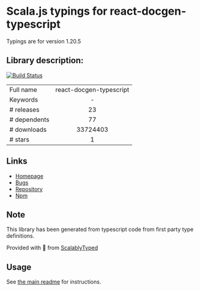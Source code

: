 
# Scala.js typings for react-docgen-typescript

Typings are for version 1.20.5

## Library description:
[![Build Status](https://travis-ci.org/styleguidist/react-docgen-typescript.svg)](https://travis-ci.org/styleguidist/react-docgen-typescript)

|                    |                 |
| ------------------ | :-------------: |
| Full name          | react-docgen-typescript |
| Keywords           | - |
| # releases         | 23 |
| # dependents       | 77 |
| # downloads        | 33724403 |
| # stars            | 1 |

## Links
- [Homepage](https://github.com/styleguidist/react-docgen-typescript/)
- [Bugs](https://github.com/styleguidist/react-docgen-typescript/issues)
- [Repository](https://github.com/styleguidist/react-docgen-typescript)
- [Npm](https://www.npmjs.com/package/react-docgen-typescript)
    


## Note
This library has been generated from typescript code from first party type definitions.

Provided with :purple_heart: from [ScalablyTyped](https://github.com/oyvindberg/ScalablyTyped)

## Usage
See [the main readme](../../readme.md) for instructions.



